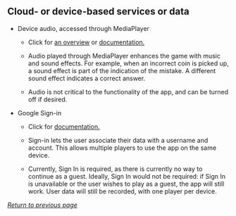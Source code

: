 ## Cloud- or device-based services or data

* Device audio, accessed through MediaPlayer 

	* Click for [an overview](https://developer.android.com/guide/topics/media/mediaplayer) or [documentation.](https://developer.android.com/reference/android/media/MediaPlayer)

	* Audio played through MediaPlayer enhances the game with music and sound effects. For example, when an incorrect coin is picked up, a sound effect is part of the indication of the mistake. A different sound effect indicates a correct answer.

	* Audio is not critical to the functionality of the app, and can be turned off if desired. 

* Google Sign-in 
	
	* Click for [documentation.](https://developers.google.com/identity/sign-in/android/start-integrating)

	* Sign-in lets the user associate their data with a username and account. This allows multiple players to use the app on the same device. 
	
	* Currently, Sign In is required, as there is currently no way to continue as a guest. Ideally, Sign In would not be required: if Sign In is unavailable or the user wishes to play as a guest, the app will still work. User data will still be recorded, with one player per device.

[*Return to previous page*](index.md)